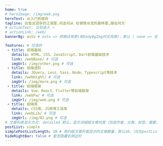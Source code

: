 ```yaml
---
home: true
# heroImage: /img/web.png
heroText: 从入门到放弃
tagline: 在鱼龙混杂的江湖里,何去何从 在钢铁水泥的森林里,路在何方
# actionText: 立刻进入 →
# actionLink: /web/
bannerBg: auto # auto => 网格纹背景(有bodyBgImg时无背景)，默认 | none => 无 | '大图地址' | background: 自定义背景样式       提示：如发现文本颜色不适应你的背景时可以到palette.styl修改$bannerTextColor变量

features: # 可选的
 - title: 前端基础
   details: HTML、CSS、JavaScript、Dart前端基础技术
   link: /webBase/ # 可选
   imgUrl: /img/other.png # 可选
 - title: 前端进阶
   details: JQuery、Less、Sass、Node、Typescript等技术
   link: /webHight/ # 可选
   imgUrl: /img/more.png # 可选
 - title: 前端框架
   details: Vue、React、Flutter等前端框架
   link: /webFw/ # 可选
   imgUrl: /img/web.png # 可选
 - title: 前端库
   details: CSS库、JS库等工具库
   link: /webLib/ # 可选
   imgUrl: /img/02.png # 可选
# 文章列表显示方式: detailed 默认，显示详细版文章列表（包括作者、分类、标签、摘要、分页等）| simple => 显示简约版文章列表（仅标题和日期）| none 不显示文章列表
postList: simple
simplePostListLength: 10 # 简约版文章列表显示的文章数量，默认10。（仅在postList设置为simple时生效）
hideRightBar: false # 是否隐藏右侧边栏
---
```


